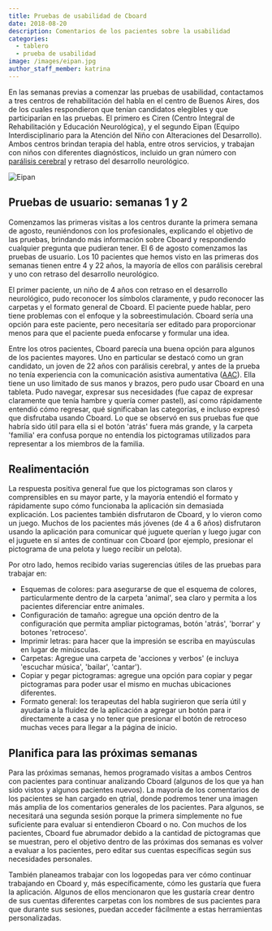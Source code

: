 ```yaml
---
title: Pruebas de usabilidad de Cboard
date: 2018-08-20
description: Comentarios de los pacientes sobre la usabilidad
categories:
  - tablero
  - prueba de usabilidad
image: /images/eipan.jpg
author_staff_member: katrina
---
```


En las semanas previas a comenzar las pruebas de usabilidad, contactamos a tres centros de rehabilitación del habla en el centro de Buenos Aires, dos de los cuales respondieron que tenían candidatos elegibles y que participarían en las pruebas. El primero es Ciren (Centro Integral de Rehabilitación y Educación Neurológica), y el segundo Eipan (Equipo Interdisciplinario para la Atención del Niño con Alteraciones del Desarrollo). Ambos centros brindan terapia del habla, entre otros servicios, y trabajan con niños con diferentes diagnósticos, incluido un gran número con [parálisis cerebral](https://en.wikipedia.org/wiki/Cerebral_palsy) y retraso del desarrollo neurológico.

![Eipan](/images/eipan.jpg)

## Pruebas de usuario: semanas 1 y 2

Comenzamos las primeras visitas a los centros durante la primera semana de agosto, reuniéndonos con los profesionales, explicando el objetivo de las pruebas, brindando más información sobre Cboard y respondiendo cualquier pregunta que pudieran tener. El 6 de agosto comenzamos las pruebas de usuario. Los 10 pacientes que hemos visto en las primeras dos semanas tienen entre 4 y 22 años, la mayoría de ellos con parálisis cerebral y uno con retraso del desarrollo neurológico.

El primer paciente, un niño de 4 años con retraso en el desarrollo neurológico, pudo reconocer los símbolos claramente, y pudo reconocer las carpetas y el formato general de Cboard. El paciente puede hablar, pero tiene problemas con el enfoque y la sobreestimulación. Cboard sería una opción para este paciente, pero necesitaría ser editado para proporcionar menos para que el paciente pueda enfocarse y formular una idea.

Entre los otros pacientes, Cboard parecía una buena opción para algunos de los pacientes mayores. Uno en particular se destacó como un gran candidato, un joven de 22 años con parálisis cerebral, y antes de la prueba no tenía experiencia con la comunicación asistiva aumentativa ([AAC](https://en.wikipedia.org/wiki/Augmentative_and_alternative_communication)). Ella tiene un uso limitado de sus manos y brazos, pero pudo usar Cboard en una tableta. Pudo navegar, expresar sus necesidades (fue capaz de expresar claramente que tenía hambre y quería comer pastel), así como rápidamente entendió cómo regresar, qué significaban las categorías, e incluso expresó que disfrutaba usando Cboard. Lo que se observó en sus pruebas fue que habría sido útil para ella si el botón 'atrás' fuera más grande, y la carpeta 'familia' era confusa porque no entendía los pictogramas utilizados para representar a los miembros de la familia.

## Realimentación

La respuesta positiva general fue que los pictogramas son claros y comprensibles en su mayor parte, y la mayoría entendió el formato y rápidamente supo cómo funcionaba la aplicación sin demasiada explicación. Los pacientes también disfrutaron de Cboard, y lo vieron como un juego. Muchos de los pacientes más jóvenes (de 4 a 6 años) disfrutaron usando la aplicación para comunicar qué juguete querían y luego jugar con el juguete en sí antes de continuar con Cboard (por ejemplo, presionar el pictograma de una pelota y luego recibir un pelota).

Por otro lado, hemos recibido varias sugerencias útiles de las pruebas para trabajar en:

- Esquemas de colores: para asegurarse de que el esquema de colores, particularmente dentro de la carpeta 'animal', sea claro y permita a los pacientes diferenciar entre animales.
- Configuración de tamaño: agregue una opción dentro de la configuración que permita ampliar pictogramas, botón 'atrás', 'borrar' y botones 'retroceso'.
- Imprimir letras: para hacer que la impresión se escriba en mayúsculas en lugar de minúsculas.
- Carpetas: Agregue una carpeta de 'acciones y verbos' (e incluya 'escuchar música', 'bailar', 'cantar').
- Copiar y pegar pictogramas: agregue una opción para copiar y pegar pictogramas para poder usar el mismo en muchas ubicaciones diferentes.
- Formato general: los terapeutas del habla sugirieron que sería útil y ayudaría a la fluidez de la aplicación a agregar un botón para ir directamente a casa y no tener que presionar el botón de retroceso muchas veces para llegar a la página de inicio.

## Planifica para las próximas semanas

Para las próximas semanas, hemos programado visitas a ambos Centros con pacientes para continuar analizando Cboard (algunos de los que ya han sido vistos y algunos pacientes nuevos). La mayoría de los comentarios de los pacientes se han cargado en qtrial, donde podremos tener una imagen más amplia de los comentarios generales de los pacientes. Para algunos, se necesitará una segunda sesión porque la primera simplemente no fue suficiente para evaluar si entendieron Cboard o no. Con muchos de los pacientes, Cboard fue abrumador debido a la cantidad de pictogramas que se muestran, pero el objetivo dentro de las próximas dos semanas es volver a evaluar a los pacientes, pero editar sus cuentas específicas según sus necesidades personales.

También planeamos trabajar con los logopedas para ver cómo continuar trabajando en Cboard y, más específicamente, cómo les gustaría que fuera la aplicación. Algunos de ellos mencionaron que les gustaría crear dentro de sus cuentas diferentes carpetas con los nombres de sus pacientes para que durante sus sesiones, puedan acceder fácilmente a estas herramientas personalizadas.